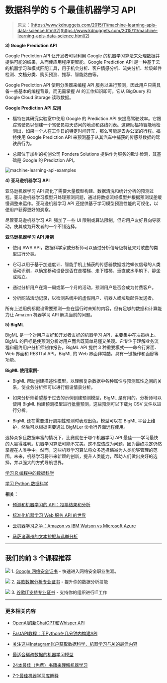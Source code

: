 # **数据科学的 5 个最佳机器学习 API**

> 原文：[https://www.kdnuggets.com/2015/11/machine-learning-apis-data-science.html/2](https://www.kdnuggets.com/2015/11/machine-learning-apis-data-science.html/2)

**3) Google Prediction API**

Google Prediction API 让开发者可以利用 Google 的机器学习算法来处理数据并提供可能的结果，从而使应用程序更智能。Google Prediction API 是一种基于云的机器学习和模式匹配工具，用于机会分析、客户情感分析、流失分析、垃圾邮件检测、文档分类、购买预测、推荐、智能路由等。

Google Prediction API 使用分类器来编程 API 服务以进行预测，因此用户只需具备一些基本的编程背景，而无需掌握 AI 的工作知识即可。它从 BigQuery 和 Google Cloud Storage 读取数据。

**Google Prediction API 应用**

+   福特在其研究实验室中使用 Google 的 Prediction API 来提高驾驶效率。它跟踪驾驶员以创建一个驾驶员每天访问的地点和路线列表。这帮助福特智能地检测出，如果一个人在工作日的特定时间开车，那么可能是去办公室的行程。福特使用 Google Prediction API 来预测基于从其汽车中捕获的传感器数据的驾驶员行为。

+   总部位于加州的初创公司 Pondera Solutions 提供作为服务的欺诈检测，其基础是 Google 的 Prediction API。

![machine-learning-api-examples](../Images/ab35bc62e991c0fb63ab5db971234874.png)

**4) 亚马逊机器学习 API**

亚马逊机器学习 API 简化了需要大量模型构建、数据清洗和统计分析的预测过程。亚马逊机器学习模型只处理预测问题，通过将数据流经模型并根据预测误差缓慢调整来运作。亚马逊机器学习 API 还提供基于学习模型预测性能的可视化，以便用户获得更好的洞察。

尽管亚马逊机器学习 API 强加了一些 UI 限制或算法限制，但它用户友好且向导驱动，使其成为开发者的一个不错选择。

**亚马逊机器学习 API 用例**

+   使用 AWS API，数据科学家或分析师可以通过分析信号级特征来对歌曲的类型进行分类。

+   它可以用于基于加速度计、智能手机上捕获的传感器数据或陀螺仪信号的人类活动识别，以确定移动设备是否在走楼梯、走下楼梯、垂直或水平躺下、静坐或站立。

+   通过分析用户在第一周或第一个月的活动，预测用户是否会成为付费客户。

+   分析网站活动记录，以检测系统中的虚假用户、机器人或垃圾邮件发送者。

所有上述用例都假设需要预测一些在运行时未知的内容，但有足够的数据和计算能力让 Amazon 机器学习 API 解决当前的问题。

**5) BigML**

BigML 是一个对用户友好和开发者友好的机器学习 API，主要集中在决策树上。BigML 的目标是使预测分析对用户而言既简单易懂又美观。它专注于理解业务流程和最终用户分析师制作报告。BigML API 提供 3 种重要模式——命令行界面、Web 界面和 RESTful API。BigML 的 Web 界面非常酷，具有一键操作和画廊等功能。

**BigML 使用案例-**

+   BigML 帮助创建描述性模型，以理解复杂数据中各种属性与预测属性之间的关系，使业务分析师可以进行假设情景分析。

+   如果分析师希望基于过去的示例创建预测模型，BigML 是有用的。分析师可以使用 BigML 构建预测模型进行批量预测，这些预测可以下载为 CSV 文件以进行分析。

+   BigML 还在需要进行周期性预测时表现出色。模型可以在 BigML 平台上维护，然后可以根据需要通过 BigMLer 命令行界面远程使用。

选择众多且数据丰富的情况下，比赛就在于哪个机器学习 API 最佳——学习最快的人赢得胜利。机器学习算法可能不完美。这不应该成为问题，因为最终决定仍然掌握在人类手中。然而，这些机器学习算法将众多选择缩减为人类能够管理的范围。未来，机器学习将带来新颖的创新，提升人类能力，帮助人们做出良好的选择，并以强大的方式导航世界。

[学习 R 编程中的数据科学](http://www.dezyre.com/data-science-in-R-programming/37)

[学习 Python 数据科学](http://www.dezyre.com/data-science-in-python/36)

**相关：**

+   [预测和机器学习的 API：投票结果和分析](/2015/09/api-prediction-machine-learning-poll-results.html)

+   [标准化机器学习 Web 服务 API 的世界](/2015/07/psi-machine-learning-web-service-apis.html)

+   [云机器学习之争：Amazon vs IBM Watson vs Microsoft Azure](/2015/04/cloud-machine-learning-amazon-ibm-watson-microsoft-azure.html)

+   [马萨诸塞州的文本挖掘与选举分析](/2014/10/text-mining-election-analytics-massachusetts.html)

* * *

## 我们的前 3 个课程推荐

![](../Images/0244c01ba9267c002ef39d4907e0b8fb.png) 1\. [Google 网络安全证书](https://www.kdnuggets.com/google-cybersecurity) - 快速进入网络安全职业生涯。

![](../Images/e225c49c3c91745821c8c0368bf04711.png) 2\. [谷歌数据分析专业证书](https://www.kdnuggets.com/google-data-analytics) - 提升你的数据分析技能

![](../Images/0244c01ba9267c002ef39d4907e0b8fb.png) 3\. [谷歌IT支持专业证书](https://www.kdnuggets.com/google-itsupport) - 支持你的组织进行IT工作

* * *

### 更多相关内容

+   [OpenAI的新ChatGPT和Whisper API](https://www.kdnuggets.com/2023/03/new-chatgpt-whisper-apis-openai.html)

+   [FastAPI教程：用Python在几分钟内构建API](https://www.kdnuggets.com/fastapi-tutorial-build-apis-with-python-in-minutes)

+   [关注这些Instagram账户获取数据科学、机器学习与AI的最佳内容](https://www.kdnuggets.com/2022/08/best-instagram-accounts-follow-data-science-machine-learning-ai.html)

+   [最适合稀疏数据的机器学习模型](https://www.kdnuggets.com/2023/04/best-machine-learning-model-sparse-data.html)

+   [24本最佳（免费）书籍来理解机器学习](https://www.kdnuggets.com/2020/03/24-best-free-books-understand-machine-learning.html)

+   [7个最佳机器学习库解释](https://www.kdnuggets.com/2023/01/7-best-libraries-machine-learning-explained.html)
